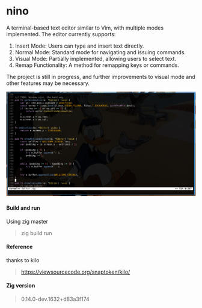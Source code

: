 # nino

A terminal-based text editor similar to Vim, with multiple modes implemented. The editor currently supports:
1. Insert Mode: Users can type and insert text directly.
2. Normal Mode: Standard mode for navigating and issuing commands.
3. Visual Mode: Partially implemented, allowing users to select text.
4. Remap Functionality: A method for remapping keys or commands.

The project is still in progress, and further improvements to visual mode and other features may be necessary.

![NINO](./images/nino_v0.0.3.png)

#### Build and run
Using zig master
> zig build run

#### Reference
thanks to kilo
> https://viewsourcecode.org/snaptoken/kilo/

#### Zig version 
> 0.14.0-dev.1632+d83a3f174